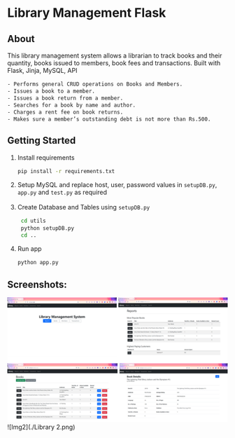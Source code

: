 # **Library Management Flask**

## **About**
This library management system allows a librarian to track books and their quantity, books issued to members, book fees and transactions.
Built with Flask, Jinja, MySQL, API

    - Performs general CRUD operations on Books and Members.
    - Issues a book to a member.
    - Issues a book return from a member.
    - Searches for a book by name and author.
    - Charges a rent fee on book returns.
    - Makes sure a member’s outstanding debt is not more than Rs.500.



## **Getting Started**

1. Install requirements
   ```sh
   pip install -r requirements.txt
   ```
2. Setup MySQL and replace host, user, password values in `setupDB.py`, `app.py` and `test.py` as required </br></br>
3. Create Database and Tables using `setupDB.py`
   ```sh
    cd utils
    python setupDB.py
    cd ..
   ```
4. Run app
   ```sh
   python app.py
   ```

## **Screenshots:**
![Img](./Library.png)
![Img2](./Library 2.png)


